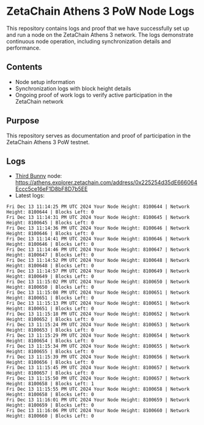 # ZetaChain Athens 3 PoW Node Logs
This repository contains logs and proof that we have successfully set up and run a node on the ZetaChain Athens 3 network. The logs demonstrate continuous node operation, including synchronization details and performance.

## Contents
- Node setup information
- Synchronization logs with block height details
- Ongoing proof of work logs to verify active participation in the ZetaChain network

## Purpose
This repository serves as documentation and proof of participation in the ZetaChain Athens 3 PoW testnet.

## Logs

- [Third Bunny](https://thirdbunny.xyz/) node: https://athens.explorer.zetachain.com/address/0x225254d35dE666064Eccc5ce16eF1D8bF8D7b5EE
- Latest logs:
```
Fri Dec 13 11:14:25 PM UTC 2024 Your Node Height: 8100644 | Network Height: 8100644 | Blocks Left: 0
Fri Dec 13 11:14:31 PM UTC 2024 Your Node Height: 8100645 | Network Height: 8100645 | Blocks Left: 0
Fri Dec 13 11:14:36 PM UTC 2024 Your Node Height: 8100646 | Network Height: 8100646 | Blocks Left: 0
Fri Dec 13 11:14:41 PM UTC 2024 Your Node Height: 8100646 | Network Height: 8100646 | Blocks Left: 0
Fri Dec 13 11:14:46 PM UTC 2024 Your Node Height: 8100647 | Network Height: 8100647 | Blocks Left: 0
Fri Dec 13 11:14:52 PM UTC 2024 Your Node Height: 8100648 | Network Height: 8100648 | Blocks Left: 0
Fri Dec 13 11:14:57 PM UTC 2024 Your Node Height: 8100649 | Network Height: 8100649 | Blocks Left: 0
Fri Dec 13 11:15:02 PM UTC 2024 Your Node Height: 8100650 | Network Height: 8100650 | Blocks Left: 0
Fri Dec 13 11:15:08 PM UTC 2024 Your Node Height: 8100651 | Network Height: 8100651 | Blocks Left: 0
Fri Dec 13 11:15:13 PM UTC 2024 Your Node Height: 8100651 | Network Height: 8100651 | Blocks Left: 0
Fri Dec 13 11:15:18 PM UTC 2024 Your Node Height: 8100652 | Network Height: 8100652 | Blocks Left: 0
Fri Dec 13 11:15:24 PM UTC 2024 Your Node Height: 8100653 | Network Height: 8100653 | Blocks Left: 0
Fri Dec 13 11:15:29 PM UTC 2024 Your Node Height: 8100654 | Network Height: 8100654 | Blocks Left: 0
Fri Dec 13 11:15:34 PM UTC 2024 Your Node Height: 8100655 | Network Height: 8100655 | Blocks Left: 0
Fri Dec 13 11:15:39 PM UTC 2024 Your Node Height: 8100656 | Network Height: 8100656 | Blocks Left: 0
Fri Dec 13 11:15:45 PM UTC 2024 Your Node Height: 8100657 | Network Height: 8100657 | Blocks Left: 0
Fri Dec 13 11:15:50 PM UTC 2024 Your Node Height: 8100657 | Network Height: 8100658 | Blocks Left: 1
Fri Dec 13 11:15:55 PM UTC 2024 Your Node Height: 8100658 | Network Height: 8100658 | Blocks Left: 0
Fri Dec 13 11:16:01 PM UTC 2024 Your Node Height: 8100659 | Network Height: 8100659 | Blocks Left: 0
Fri Dec 13 11:16:06 PM UTC 2024 Your Node Height: 8100660 | Network Height: 8100660 | Blocks Left: 0
```
